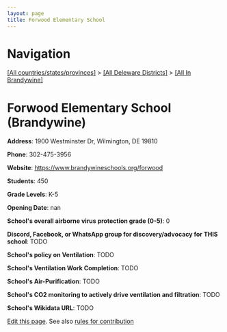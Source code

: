 ```yaml
---
layout: page
title: Forwood Elementary School
---
```

# Navigation

[[All countries/states/provinces]](../../..) > [[All Deleware Districts]](../..) > [[All In Brandywine]](..)

# Forwood Elementary School (Brandywine)

**Address**: 1900 Westminster Dr, Wilmington, DE 19810

**Phone**: 302-475-3956

**Website**: <https://www.brandywineschools.org/forwood>

**Students**: 450

**Grade Levels**: K-5

**Opening Date**: nan

**School's overall airborne virus protection grade (0-5)**: 0

**Discord, Facebook, or WhatsApp group for discovery/advocacy for THIS school**: TODO

**School's policy on Ventilation**: TODO

**School's Ventilation Work Completion**: TODO

**School's Air-Purification**: TODO

**School's CO2 monitoring to actively drive ventilation and filtration**: TODO

**School's Wikidata URL**: TODO


[Edit this page](https://github.com/ventilate-schools/DE/edit/main/./Brandywine/Forwood_Elementary_School.md). See also [rules for contribution](../../../contribution-rules/)